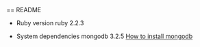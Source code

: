 == README

* Ruby version
ruby 2.2.3

* System dependencies
mongodb 3.2.5
<a href="https://docs.mongodb.org/v3.0/installation/">How to install mongodb</a>
